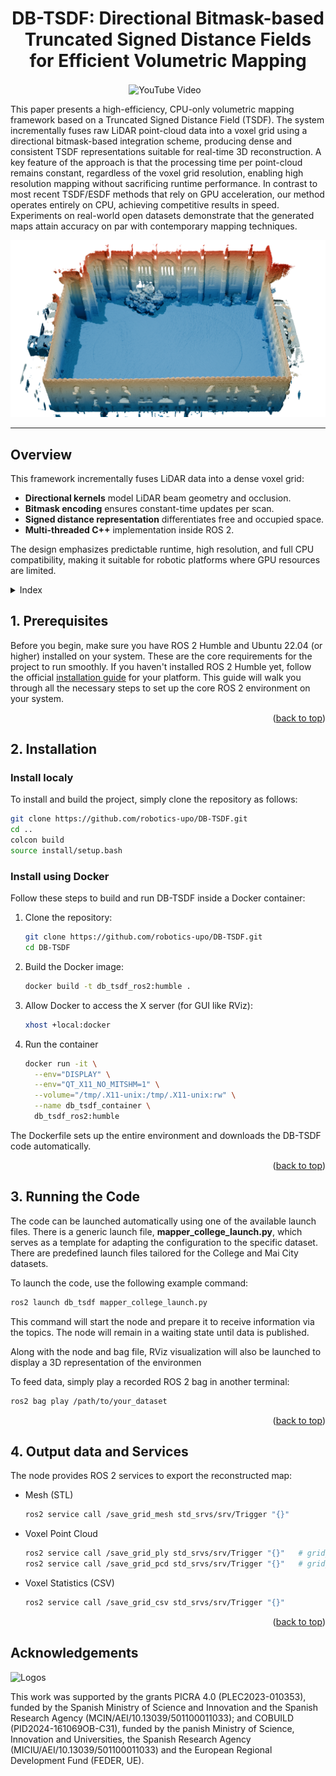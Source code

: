 <h1 align="center"><a href="https://arxiv.org/html/2509.20081v1" style="text-decoration:none;color:inherit;">DB-TSDF: Directional Bitmask-based Truncated Signed Distance Fields for Efficient Volumetric Mapping</a></h1>

<div align="center">
  <a href="https://youtu.be/P4Hx4bD1OmM" 
     style="display: inline-block; margin-right: 10px; text-decoration: none; vertical-align: middle;">
    <img src="https://img.shields.io/badge/YouTube-Video-red?logo=youtube" alt="YouTube Video">
  </a>
</div>


This paper presents a high-efficiency, CPU-only volumetric mapping framework based on a Truncated Signed Distance Field (TSDF). The system incrementally fuses raw LiDAR point-cloud data into a voxel grid using a directional bitmask-based integration scheme, producing dense and consistent TSDF representations suitable for real-time 3D reconstruction. A key feature of the approach is that the processing time per point-cloud remains constant, regardless of the voxel grid resolution, enabling high resolution mapping without sacrificing runtime performance. In contrast to most recent TSDF/ESDF methods that rely on GPU acceleration, our method operates entirely on CPU, achieving competitive results in speed. Experiments on real-world open datasets demonstrate that the generated maps attain accuracy on par with contemporary mapping techniques. 

![Example reconstruction](media/college_tittle.png)

---

## Overview

This framework incrementally fuses LiDAR data into a dense voxel grid:  
- **Directional kernels** model LiDAR beam geometry and occlusion.  
- **Bitmask encoding** ensures constant-time updates per scan.  
- **Signed distance representation** differentiates free and occupied space.  
- **Multi-threaded C++** implementation inside ROS 2.  

The design emphasizes predictable runtime, high resolution, and full CPU compatibility, making it suitable for robotic platforms where GPU resources are limited.

<details>
  <summary>Index</summary>

- [1. Prerequisites](#1-prerequisites)
- [2. Installation](#2-installation)
  - [2.1 Install Locally](#21-install-locally)
  - [2.2 Install Using Docker](#22-install-using-docker)
- [3. Running the Code](#3-running-the-code)
- [4. Output Data and Services](#4-output-data-and-services)
</details>


## 1. Prerequisites

Before you begin, make sure you have ROS 2 Humble and Ubuntu 22.04 (or higher) installed on your system. These are the core requirements for the project to run smoothly. If you haven't installed ROS 2 Humble yet, follow the official [installation guide](https://docs.ros.org/en/humble/Installation.html) for your platform. This guide will walk you through all the necessary steps to set up the core ROS 2 environment on your system. 


<p align="right">(<a href="#readme-top">back to top</a>)</p> 

## 2. Installation

### Install localy
To install and build the project, simply clone the repository as follows:

   ```bash
   git clone https://github.com/robotics-upo/DB-TSDF.git
   cd ..
   colcon build
   source install/setup.bash
   ```

### Install using Docker
Follow these steps to build and run DB-TSDF inside a Docker container:
1. Clone the repository:
    ```bash
    git clone https://github.com/robotics-upo/DB-TSDF.git
    cd DB-TSDF
    ```

2. Build the Docker image:
    ```bash
    docker build -t db_tsdf_ros2:humble .
    ```

3. Allow Docker to access the X server (for GUI like RViz):
    ```bash
    xhost +local:docker
    ```

4. Run the container
    ```bash
    docker run -it \
      --env="DISPLAY" \
      --env="QT_X11_NO_MITSHM=1" \
      --volume="/tmp/.X11-unix:/tmp/.X11-unix:rw" \
      --name db_tsdf_container \
      db_tsdf_ros2:humble
    ```
The Dockerfile sets up the entire environment and downloads the DB-TSDF code automatically.


<p align="right">(<a href="#readme-top">back to top</a>)</p> 

## 3. Running the Code

The code can be launched automatically using one of the available launch files. There is a generic launch file, **mapper_college_launch.py**, which serves as a template for adapting the configuration to the specific dataset. There are predefined launch files tailored for the College and Mai City datasets.

To launch the code, use the following example command:
   ```bash
   ros2 launch db_tsdf mapper_college_launch.py
   ```
This command will start the node and prepare it to receive information via the topics. The node will remain in a waiting state until data is published. 

Along with the node and bag file, RViz visualization will also be launched to display a 3D representation of the environmen

To feed data, simply play a recorded ROS 2 bag in another terminal:
   ```bash
   ros2 bag play /path/to/your_dataset
   ```

<p align="right">(<a href="#readme-top">back to top</a>)</p> 


## 4. Output data and Services

The node provides ROS 2 services to export the reconstructed map:
- Mesh (STL)
   ```bash
   ros2 service call /save_grid_mesh std_srvs/srv/Trigger "{}"
   ```
- Voxel Point Cloud
   ```bash
   ros2 service call /save_grid_ply std_srvs/srv/Trigger "{}"   # grid_data.ply
   ros2 service call /save_grid_pcd std_srvs/srv/Trigger "{}"   # grid_data.pcd
   ```
- Voxel Statistics (CSV)
   ```bash
   ros2 service call /save_grid_csv std_srvs/srv/Trigger "{}"
    ```

<p align="right">(<a href="#readme-top">back to top</a>)</p> 


## Acknowledgements

![Logos](media/fondos_proyectos.png)

This work was supported by the grants PICRA 4.0 (PLEC2023-010353), funded by the Spanish Ministry of Science and Innovation and the Spanish Research Agency (MCIN/AEI/10.13039/501100011033); and COBUILD (PID2024-161069OB-C31), funded by the  panish Ministry of Science, Innovation and Universities, the Spanish Research Agency (MICIU/AEI/10.13039/501100011033) and the European Regional Development Fund (FEDER, UE).
